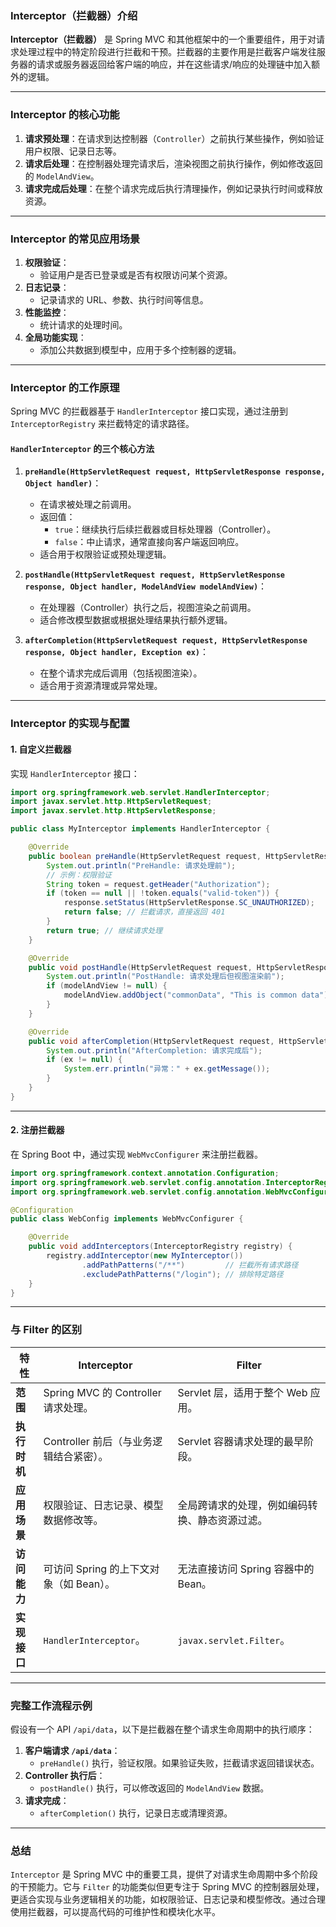 ### **Interceptor（拦截器）介绍**

**Interceptor（拦截器）** 是 Spring MVC 和其他框架中的一个重要组件，用于对请求处理过程中的特定阶段进行拦截和干预。拦截器的主要作用是拦截客户端发往服务器的请求或服务器返回给客户端的响应，并在这些请求/响应的处理链中加入额外的逻辑。

---

### **Interceptor 的核心功能**

1. **请求预处理**：在请求到达控制器（`Controller`）之前执行某些操作，例如验证用户权限、记录日志等。
2. **请求后处理**：在控制器处理完请求后，渲染视图之前执行操作，例如修改返回的 `ModelAndView`。
3. **请求完成后处理**：在整个请求完成后执行清理操作，例如记录执行时间或释放资源。

---

### **Interceptor 的常见应用场景**

1. **权限验证**：
    - 验证用户是否已登录或是否有权限访问某个资源。
2. **日志记录**：
    - 记录请求的 URL、参数、执行时间等信息。
3. **性能监控**：
    - 统计请求的处理时间。
4. **全局功能实现**：
    - 添加公共数据到模型中，应用于多个控制器的逻辑。

---

### **Interceptor 的工作原理**

Spring MVC 的拦截器基于 `HandlerInterceptor` 接口实现，通过注册到 `InterceptorRegistry` 来拦截特定的请求路径。

#### **`HandlerInterceptor` 的三个核心方法**
1. **`preHandle(HttpServletRequest request, HttpServletResponse response, Object handler)`**：
    - 在请求被处理之前调用。
    - 返回值：
        - `true`：继续执行后续拦截器或目标处理器（Controller）。
        - `false`：中止请求，通常直接向客户端返回响应。
    - 适合用于权限验证或预处理逻辑。

2. **`postHandle(HttpServletRequest request, HttpServletResponse response, Object handler, ModelAndView modelAndView)`**：
    - 在处理器（Controller）执行之后，视图渲染之前调用。
    - 适合修改模型数据或根据处理结果执行额外逻辑。

3. **`afterCompletion(HttpServletRequest request, HttpServletResponse response, Object handler, Exception ex)`**：
    - 在整个请求完成后调用（包括视图渲染）。
    - 适合用于资源清理或异常处理。

---

### **Interceptor 的实现与配置**

#### **1. 自定义拦截器**
实现 `HandlerInterceptor` 接口：

```java
import org.springframework.web.servlet.HandlerInterceptor;
import javax.servlet.http.HttpServletRequest;
import javax.servlet.http.HttpServletResponse;

public class MyInterceptor implements HandlerInterceptor {

    @Override
    public boolean preHandle(HttpServletRequest request, HttpServletResponse response, Object handler) throws Exception {
        System.out.println("PreHandle: 请求处理前");
        // 示例：权限验证
        String token = request.getHeader("Authorization");
        if (token == null || !token.equals("valid-token")) {
            response.setStatus(HttpServletResponse.SC_UNAUTHORIZED);
            return false; // 拦截请求，直接返回 401
        }
        return true; // 继续请求处理
    }

    @Override
    public void postHandle(HttpServletRequest request, HttpServletResponse response, Object handler, ModelAndView modelAndView) throws Exception {
        System.out.println("PostHandle: 请求处理后但视图渲染前");
        if (modelAndView != null) {
            modelAndView.addObject("commonData", "This is common data");
        }
    }

    @Override
    public void afterCompletion(HttpServletRequest request, HttpServletResponse response, Object handler, Exception ex) throws Exception {
        System.out.println("AfterCompletion: 请求完成后");
        if (ex != null) {
            System.err.println("异常：" + ex.getMessage());
        }
    }
}
```

---

#### **2. 注册拦截器**
在 Spring Boot 中，通过实现 `WebMvcConfigurer` 来注册拦截器。

```java
import org.springframework.context.annotation.Configuration;
import org.springframework.web.servlet.config.annotation.InterceptorRegistry;
import org.springframework.web.servlet.config.annotation.WebMvcConfigurer;

@Configuration
public class WebConfig implements WebMvcConfigurer {

    @Override
    public void addInterceptors(InterceptorRegistry registry) {
        registry.addInterceptor(new MyInterceptor())
                .addPathPatterns("/**")         // 拦截所有请求路径
                .excludePathPatterns("/login"); // 排除特定路径
    }
}
```

---

### **与 Filter 的区别**

| 特性             | **Interceptor**                              | **Filter**                                      |
|------------------|---------------------------------------------|------------------------------------------------|
| **范围**         | Spring MVC 的 Controller 请求处理。          | Servlet 层，适用于整个 Web 应用。              |
| **执行时机**     | Controller 前后（与业务逻辑结合紧密）。       | Servlet 容器请求处理的最早阶段。               |
| **应用场景**     | 权限验证、日志记录、模型数据修改等。          | 全局跨请求的处理，例如编码转换、静态资源过滤。 |
| **访问能力**     | 可访问 Spring 的上下文对象（如 Bean）。        | 无法直接访问 Spring 容器中的 Bean。            |
| **实现接口**     | `HandlerInterceptor`。                       | `javax.servlet.Filter`。                       |

---

### **完整工作流程示例**

假设有一个 API `/api/data`，以下是拦截器在整个请求生命周期中的执行顺序：
1. **客户端请求 `/api/data`**：
    - `preHandle()` 执行，验证权限。如果验证失败，拦截请求返回错误状态。
2. **Controller 执行后**：
    - `postHandle()` 执行，可以修改返回的 `ModelAndView` 数据。
3. **请求完成**：
    - `afterCompletion()` 执行，记录日志或清理资源。

---

### **总结**

`Interceptor` 是 Spring MVC 中的重要工具，提供了对请求生命周期中多个阶段的干预能力。它与 `Filter` 的功能类似但更专注于 Spring MVC 的控制器层处理，更适合实现与业务逻辑相关的功能，如权限验证、日志记录和模型修改。通过合理使用拦截器，可以提高代码的可维护性和模块化水平。